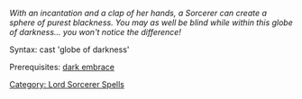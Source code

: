 *With an incantation and a clap of her hands, a Sorcerer can create a
sphere of purest blackness. You may as well be blind while within this
globe of darkness... you won't notice the difference!*

Syntax: cast 'globe of darkness'

Prerequisites: [dark embrace](Dark_Embrace.md "wikilink")

[Category: Lord Sorcerer
Spells](Category:_Lord_Sorcerer_Spells "wikilink")
